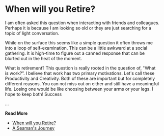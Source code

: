 # When will you Retire?

I am often asked this question when interacting with friends and colleagues.
Perhaps it is because I am looking so old or they are just searching for a topic
of light conversation.

While on the surface this seems like a simple question it often throws me into a
loop of self-examination.  This can be a little awkward at a social gathering.
It is high-time to figure out a canned response that can be blurted out in the
heat of the moment.

What is retirement? This question is really rooted in the question of, "What is
work?”.  I believe that work has two primary motivations.  Let's call these
Productivity and Creativity.  Both of these are important but for completely
different reasons. You can not miss out on either and still have a meaningful
life.  Losing one would be like choosing between your arms or your legs. I hope
to keep both! Success

...

**Read More**

* [When will you Retire?](https://seamansguide.com/book/journey/Retirement.md)
* [A Seaman's Journey](https://seamansguide.com/book/journey)

